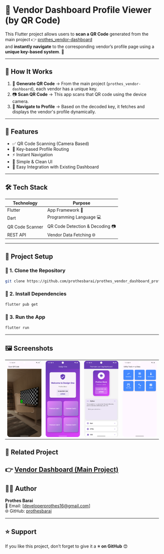# 🚀 Vendor Dashboard Profile Viewer (by QR Code)

This Flutter project allows users to **scan a QR Code** generated from the main project 👉 [prothes_vendor-dashboard](https://github.com/prothesbarai/prothes_vendor-dashboard)  
and **instantly navigate** to the corresponding vendor’s profile page using a **unique key-based system**. 🔑

---

## 🧠 How It Works
1. 📱 **Generate QR Code** → From the main project (`prothes_vendor-dashboard`), each vendor has a unique key.
2. 📷 **Scan QR Code** → This app scans that QR code using the device camera.
3. 🔗 **Navigate to Profile** → Based on the decoded key, it fetches and displays the vendor's profile dynamically.

---

## 🧩 Features
- ✅ QR Code Scanning (Camera Based)
- 🔑 Key-based Profile Routing
- ⚡ Instant Navigation
- 🎨 Simple & Clean UI
- 💬 Easy Integration with Existing Dashboard

---

## 🛠️ Tech Stack
| Technology | Purpose |
|-------------|----------|
| Flutter     | App Framework 🧱 |
| Dart        | Programming Language 💻 |
| QR Code Scanner | QR Code Detection & Decoding 📷 |
| REST API    | Vendor Data Fetching 🌐 |

---

## 🚀 Project Setup

### 🔹 1. Clone the Repository
```bash
git clone https://github.com/prothesbarai/prothes_vendor_dashboard_profile_show_by_qrcode.git
```

### 🔹 2. Install Dependencies
```bash
flutter pub get
```

### 🔹 3. Run the App
```bash
flutter run
```

---

## 🖼️ Screenshots
<table>
  <tr>
    <td><img src="assets/images/img.png" width="200"/></td>
    <td><img src="assets/images/img_1.png" width="200"/></td>
    <td><img src="assets/images/img_2.png" width="200"/></td>
    <td><img src="assets/images/img_3.png" width="200"/></td>
  </tr>
</table>




## 🔗 Related Project
👉 [Vendor Dashboard (Main Project)](https://github.com/prothesbarai/prothes_vendor-dashboard)
---

## 👨‍💻 Author
**Prothes Barai**  
📧 Email: [developerprothes16@gmail.com]  
🌐 GitHub: [prothesbarai](https://github.com/prothesbarai)

---

## ⭐ Support
If you like this project, don’t forget to give it a **⭐ on GitHub** 😍  
